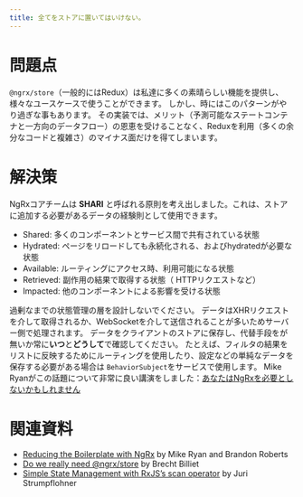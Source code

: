 ```yaml
---
title: 全てをストアに置いてはいけない。
---
```


# 問題点

`@ngrx/store`（一般的にはRedux）は私達に多くの素晴らしい機能を提供し、様々なユースケースで使うことができます。
しかし、時にはこのパターンがやり過ぎな事もあります。
その実装では、メリット（予測可能なステートコンテナと一方向のデータフロー）の恩恵を受けることなく、Reduxを利用（多くの余分なコードと複雑さ）のマイナス面だけを得てしまいます。

# 解決策

NgRxコアチームは **SHARI** と呼ばれる原則を考え出しました。これは、ストアに追加する必要があるデータの経験則として使用できます。

- Shared: 多くのコンポーネントとサービス間で共有されている状態
- Hydrated: ページをリロードしても永続化される、およびhydratedが必要な状態
- Available: ルーティングにアクセス時、利用可能になる状態
- Retrieved: 副作用の結果で取得する状態（ HTTPリクエストなど）
- Impacted: 他のコンポーネントによる影響を受ける状態

過剰なまでの状態管理の層を設計しないでください。
データはXHRリクエストを介して取得されるか、WebSocketを介して送信されることが多いためサーバー側で処理されます。
データをクライアントのストアに保存し、代替手段をが無いか常に**いつ**と**どうして**で確認してください。
たとえば、フィルタの結果をリストに反映するためにルーティングを使用したり、設定などの単純なデータを保存する必要がある場合は `BehaviorSubject`をサービスで使用します。
Mike Ryanがこの話題について非常に良い講演をしました：[あなたはNgRxを必要としないかもしれません](https://youtu.be/omnwu_etHTY)

# 関連資料

- [Reducing the Boilerplate with NgRx](https://www.youtube.com/watch?v=t3jx0EC-Y3c) by Mike Ryan and Brandon Roberts
- [Do we really need @ngrx/store](https://blog.strongbrew.io/do-we-really-need-redux/) by Brecht Billiet
- [Simple State Management with RxJS’s scan operator](https://juristr.com/blog/2018/10/simple-state-management-with-scan/) by Juri Strumpflohner
